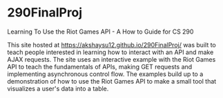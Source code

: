 # 290FinalProj
Learning To Use the Riot Games API -  A How to Guide for CS 290

This site hosted at https://akshaysu12.github.io/290FinalProj/ was built to teach people interested in learning how to 
interact with an API and make AJAX requests. The site uses an interactive example with the Riot Games API to teach the 
fundamentals of APIs, making GET requests and implementing asynchronous control flow. The examples build up to a demonstration
of how to use the Riot Games API to make a small tool that visualizes a user's data into a table. 

